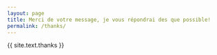 ```yaml
---
layout: page
title: Merci de votre message, je vous répondrai des que possible!
permalink: /thanks/
---
```

{{ site.text.thanks }}